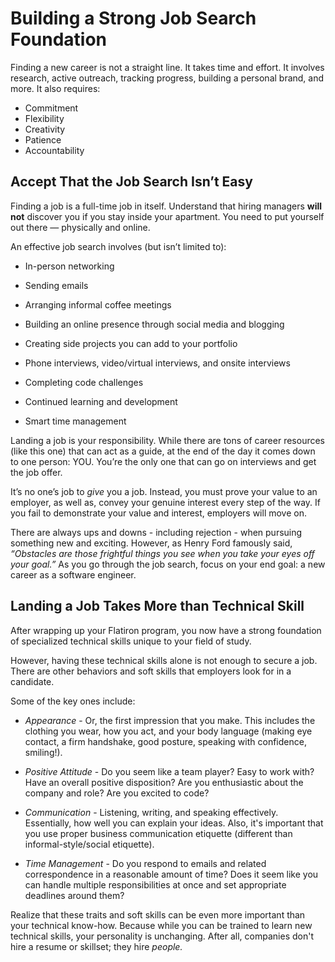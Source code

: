 # Building a Strong Job Search Foundation

Finding a new career is not a straight line. It takes time and effort. It involves research, active outreach, tracking progress, building a personal brand, and more. It also requires:

  - Commitment
  - Flexibility
  - Creativity
  - Patience
  - Accountability

## Accept That the Job Search Isn’t Easy

Finding a job is a full-time job in itself. Understand that hiring managers **will not** discover you if you stay inside your apartment. You need to put yourself out there — physically and online. 


An effective job search involves (but isn’t limited to): 

  - In-person networking

  - Sending emails

  - Arranging informal coffee meetings

  - Building an online presence through social media and blogging

  - Creating side projects you can add to your portfolio 

  - Phone interviews, video/virtual interviews, and onsite interviews

  - Completing code challenges

  - Continued learning and development
  
  - Smart time management

Landing a job is your responsibility. While there are tons of career resources (like this one) that can act as a guide, at the end of the day it comes down to one person: YOU. You’re the only one that can go on interviews and get the job offer.

It’s no one’s job to *give* you a job. Instead, you must prove your value to an employer, as well as, convey your genuine interest every step of the way. If you fail to demonstrate your value and interest, employers will move on.

There are always ups and downs - including rejection - when pursuing something new and exciting. However, as Henry Ford famously said, *“Obstacles are those frightful things you see when you take your eyes off your goal.”* As you go through the job search, focus on your end goal: a new career as a software engineer. 

## Landing a Job Takes More than Technical Skill

After wrapping up your Flatiron program, you now have a strong foundation of specialized technical skills unique to your field of study.

However, having these technical skills alone is not enough to secure a job. There are other behaviors and soft skills that employers look for in a candidate.

Some of the key ones include: 

- *Appearance* - Or, the first impression that you make. This includes the clothing you wear, how you act, and your body language (making eye contact, a firm handshake, good posture, speaking with confidence, smiling!). 

- *Positive Attitude* - Do you seem like a team player? Easy to work with? Have an overall positive disposition? Are you enthusiastic about the company and role? Are you excited to code? 

- *Communication* - Listening, writing, and speaking effectively. Essentially, how well you can explain your ideas. Also, it's important that you use proper business communication etiquette (different than informal-style/social etiquette). 

- *Time Management* - Do you respond to emails and related correspondence in a reasonable amount of time? Does it seem like you can handle multiple responsibilities at once and set appropriate deadlines around them? 

Realize that these traits and soft skills can be even more important than your technical know-how. Because while you can be trained to learn new technical skills, your personality is unchanging. After all, companies don't hire a resume or skillset; they hire *people.*

